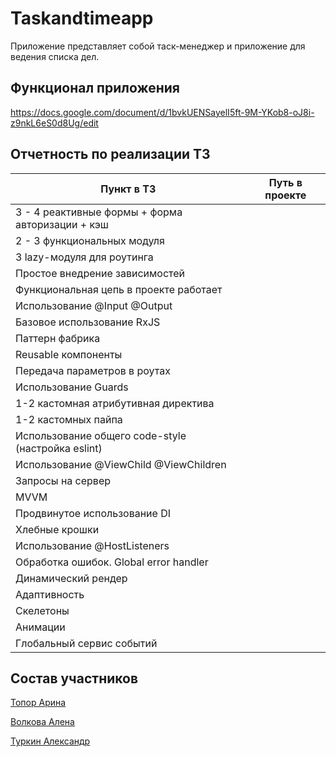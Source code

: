 # Taskandtimeapp

Приложение представляет собой таск-менеджер и приложение для ведения списка дел.

## Функционал приложения

https://docs.google.com/document/d/1bvkUENSayelI5ft-9M-YKob8-oJ8i-z9nkL6eS0d8Ug/edit

## Отчетность по реализации ТЗ

| Пункт в ТЗ                                         | Путь в проекте |
| -------------------------------------------------- | -------------- |
| 3 - 4 реактивные формы + форма авторизации + кэш   |                |
| 2 - 3 функциональных модуля                        |                |
| 3 lazy-модуля для роутинга                         |                |
| Простое внедрение зависимостей                     |                |
| Функциональная цепь в проекте работает             |                |
| Использование @Input @Output                       |                |
| Базовое использование RxJS                         |                |
| Паттерн фабрика                                    |                |
| Reusable компоненты                                |                |
| Передача параметров в роутах                       |                |
| Использование Guards                               |                |
| 1-2 кастомная атрибутивная директива               |                |
| 1-2 кастомных пайпа                                |                |
| Использование общего code-style (настройка eslint) |                |
| Использование @ViewChild @ViewChildren             |                |
| Запросы на сервер                                  |                |
| MVVM                                               |                |
| Продвинутое использование DI                       |                |
| Хлебные крошки                                     |                |
| Использование @HostListeners                       |                |
| Обработка ошибок. Global error handler             |                |
| Динамический рендер                                |                |
| Адаптивность                                       |                |
| Скелетоны                                          |                |
| Анимации                                           |                |
| Глобальный сервис событий                          |                |

## Состав участников

[Топор Арина](https://github.com/ArinaTopor)

[Волкова Алена](https://github.com/nenichv)

[Туркин Александр](https://github.com/Profitro1ka)